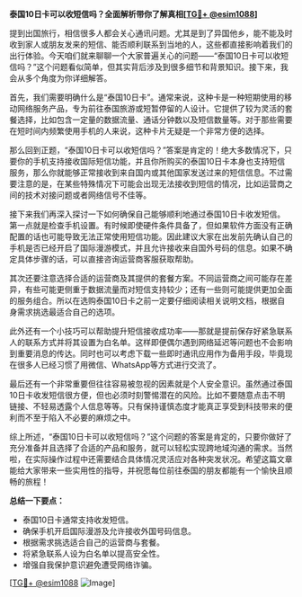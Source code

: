 **泰国10日卡可以收短信吗？全面解析带你了解真相[[TG💪+ @esim1088](https://t.me/s/esim1088)]**

提到出国旅行，相信很多人都会关心通讯问题。尤其是到了异国他乡，能不能及时收到家人或朋友发来的短信、能否顺利联系到当地的人，这些都直接影响着我们的出行体验。今天咱们就来聊聊一个大家普遍关心的问题——“泰国10日卡可以收短信吗？”这个问题看似简单，但其实背后涉及到很多细节和背景知识。接下来，我会从多个角度为你详细解答。

首先，我们需要明确什么是“泰国10日卡”。通常来说，这种卡是一种短期使用的移动网络服务产品，专为前往泰国旅游或短暂停留的人设计。它提供了较为灵活的套餐选择，比如包含一定量的数据流量、通话分钟数以及短信数量等。对于那些需要在短时间内频繁使用手机的人来说，这种卡片无疑是一个非常方便的选择。

那么回到正题，“泰国10日卡可以收短信吗？”答案是肯定的！绝大多数情况下，只要你的手机支持接收国际短信功能，并且你所购买的泰国10日卡本身也支持短信服务，那么你就能够正常接收到来自国内或其他国家发送过来的短信信息。不过需要注意的是，在某些特殊情况下可能会出现无法接收到短信的情况，比如运营商之间的技术对接问题或者网络信号不佳等。

接下来我们再深入探讨一下如何确保自己能够顺利地通过泰国10日卡收发短信。第一点就是检查手机设置。有时候即使硬件条件具备了，但如果软件方面没有正确配置的话也可能导致无法正常使用短信功能。因此建议大家在出发前先确认自己的手机是否已经开启了国际漫游模式，并且允许接收来自国外号码的信息。如果不确定具体步骤的话，可以直接咨询运营商客服获取帮助。

其次还要注意选择合适的运营商及其提供的套餐方案。不同运营商之间可能存在差异，有些可能更侧重于数据流量而对短信支持较少；还有一些则可能提供更加全面的服务组合。所以在选购泰国10日卡之前一定要仔细阅读相关说明文档，根据自身需求挑选最适合自己的选项。

此外还有一个小技巧可以帮助提升短信接收成功率——那就是提前保存好紧急联系人的联系方式并将其设置为白名单。这样即便偶尔遇到网络延迟等问题也不会影响到重要消息的传达。同时也可以考虑下载一些即时通讯应用作为备用手段，毕竟现在很多人已经习惯了用微信、WhatsApp等方式进行交流了。

最后还有一个非常重要但往往容易被忽视的因素就是个人安全意识。虽然通过泰国10日卡收发短信很方便，但也必须时刻警惕潜在的风险。比如不要随意点击不明链接、不轻易透露个人信息等等。只有保持谨慎态度才能真正享受到科技带来的便利而不至于陷入不必要的麻烦之中。

综上所述，“泰国10日卡可以收短信吗？”这个问题的答案是肯定的，只要你做好了充分准备并且选择了合适的产品和服务，就可以轻松实现跨地域沟通的需求。当然啦，在实际操作过程中还需要结合具体情况灵活应对各种突发状况。希望这篇文章能给大家带来一些实用性的指导，并祝愿每位前往泰国的朋友都能有一个愉快且顺畅的旅程！

**总结一下要点：**
- 泰国10日卡通常支持收发短信。
- 确保手机开启国际漫游及允许接收外国号码信息。
- 根据需求挑选适合自己的运营商与套餐。
- 将紧急联系人设为白名单以提高安全性。
- 增强自我保护意识避免遭受网络诈骗。

[[TG💪+ @esim1088](https://t.me/s/esim1088) ![Image](https://i.postimg.cc/4NQfJmqS/Snipaste-2025-05-13-00-14-12.png)]
